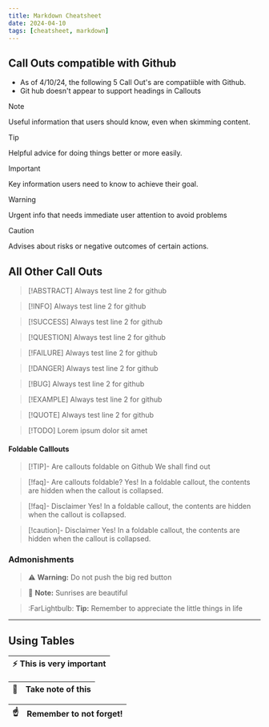 ```yaml
---
title: Markdown Cheatsheet
date: 2024-04-10
tags: [cheatsheet, markdown]
---
```

## Call Outs compatible with Github

- As of 4/10/24, the following 5 Call Out's are compatiible with Github.
- Git hub doesn't appear to support headings in Callouts

> [!Note]
> Useful information that users should know, even when skimming content.

> [!TIP]
> Helpful advice for doing things better or more easily.

> [!IMPORTANT]
> Key information users need to know to achieve their goal.

> [!WARNING]
> Urgent info that needs immediate user attention to avoid problems

> [!CAUTION]
> Advises about risks or negative outcomes of certain actions.

## All Other Call Outs

> [!ABSTRACT]
> Always test line 2 for github

> [!INFO]
> Always test line 2 for github

> [!SUCCESS]
> Always test line 2 for github

> [!QUESTION]
> Always test line 2 for github

> [!FAILURE]
> Always test line 2 for github

> [!DANGER]
> Always test line 2 for github

> [!BUG]
> Always test line 2 for github

> [!EXAMPLE]
> Always test line 2 for github

> [!QUOTE]
> Always test line 2 for github

> [!TODO]
> Lorem ipsum dolor sit amet

#### Foldable Calllouts

> [!TIP]- Are callouts foldable on Github
> We shall find out

> [!faq]- Are callouts foldable? 
> Yes! In a foldable callout, the contents are hidden when the callout is collapsed.

> [!faq]- Disclaimer 
> Yes! In a foldable callout, the contents are hidden when the callout is collapsed.

> [!caution]- Disclaimer 
> Yes! In a foldable callout, the contents are hidden when the callout is collapsed.


### Admonishments

> ⚠ __Warning:__ Do not push the big red button

> 📝 __Note:__ Sunrises are beautiful

> :FarLightbulb: __Tip:__ Remember to appreciate the little things in life

---

## Using Tables

| ⚡ This is very important |
| ------------------------------------ | 

| :memo:        | Take note of this       |
|---------------|:------------------------|

| :point_up:    | Remember to not forget! |
|---------------|:------------------------|